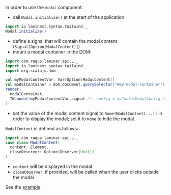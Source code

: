 In order to use the `modal` component:

* call `Modal.initialize()` at the start of the application

```scala
import io.laminext.syntax.tailwind._
Modal.initialize()
```

* define a signal that will contain the modal content (`Signal[Option[ModalContent]]`)
* mount a modal container in the DOM:

```scala
import com.raquo.laminar.api.L._
import io.laminext.syntax.tailwind._
import org.scalajs.dom

val myModalContentVar: Var[Option[ModalContent]]
val modalContainer = dom.document.querySelector("#my-modal-container")
render(
  modalContainer,
  TW.modal(myModalContentVar.signal /*, config = myCustomModalConfig */)
)
```

* set the value of the modal content signal to `Some(ModalContent(...))` in order to 
display the modal; set it to `None` to hide the modal.

`ModalContent` is defined as follows:

```scala
import com.raquo.laminar.api.L._
case class ModalContent(
  content: Element,
  closeObserver: Option[Observer[Unit]]
)
```

* `content` will be displayed in the modal
* `closeObserver`, if provided, will be called when the user clicks outside the modal 

See the [example](/tailwind/example-modal).
